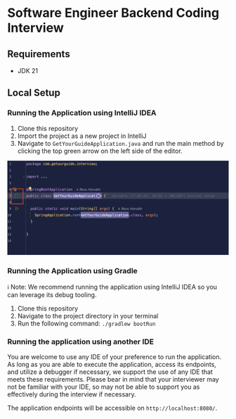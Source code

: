 # Software Engineer Backend Coding Interview

## Requirements
* JDK 21

## Local Setup

### Running the Application using IntelliJ IDEA

1. Clone this repository
2. Import the project as a new project in IntelliJ
3. Navigate to `GetYourGuideApplication.java` and run the main method by clicking the top green arrow on the left side of the editor.

![IntelliJ Run Screenshot](resources/intellij_screenshot.png)

### Running the Application using Gradle

ℹ️ Note: We recommend running the application using IntelliJ IDEA so you can leverage its debug tooling.

1. Clone this repository
2. Navigate to the project directory in your terminal
3. Run the following command: `./gradlew bootRun`

### Running the application using another IDE
You are welcome to use any IDE of your preference to run the application. As long as you are able to execute the application, access its endpoints, and utilize a debugger if necessary, we support the use of any IDE that meets these requirements. Please bear in mind that your interviewer may not be familiar with your IDE, so may not be able to support you as effectively during the interview if necessary.

The application endpoints will be accessible on `http://localhost:8080/`.
